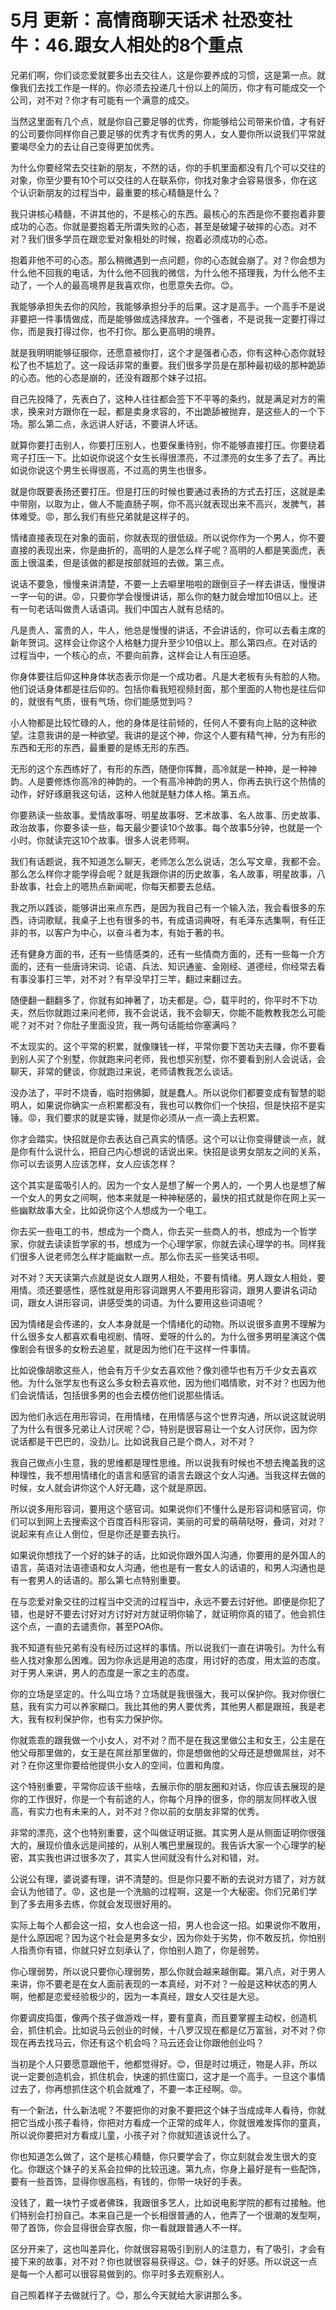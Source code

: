 # 5月 更新：高情商聊天话术 社恐变社牛：46.跟女人相处的8个重点

兄弟们啊，你们谈恋爱就要多出去交往人，这是你要养成的习惯，这是第一点。就像我们去找工作是一样的。你必须去投递几十份以上的简历，你才有可能成交一个公司，对不对？你才有可能有一个满意的成交。

当然这里面有几个点，就是你自己要足够的优秀，你能够给公司带来价值，才有好的公司要你同样你自己要足够的优秀才有优秀的男人，女人要你所以说我们平常就要竭尽全力的去让自己变得更加优秀。

为什么你要经常去交往新的朋友，不然的话，你的手机里面都没有几个可以交往的对象，你至少要有10个可以交往的人在联系你，你找对象才会容易很多，你在这个认识新朋友的过程当中，最重要的核心精髓是什么？

我只讲核心精髓，不讲其他的，不是核心的东西。最核心的东西是你不要抱着非要成功的心态。你就是要抱着无所谓失败的心态，甚至是破罐子破摔的心态。对不对？我们很多学员在跟恋爱对象相处的时候，抱着必须成功的心态。

抱着非他不可的心态。那么稍微遇到一点问题，你的心态就会崩了。对？你会想为什么他不回我的电话，为什么他不回我的微信，为什么他不搭理我，为什么他不主动了，一个人的最高境界是我喜欢你，也愿意失去你。😊。

我能够承担失去你的风险，我能够承担分手的后果。这才是高手。一个高手不是说非要把一件事情做成，而是能够做成选择放弃。一个强者，不是说我一定要打得过你，而是我打得过你，也不打你。那么更高明的境界。

就是我明明能够征服你，还愿意被你打，这个才是强者心态，你有这种心态你就轻松了也不尴尬了。这一段话非常的重要。我们很多学员是在那种最初级的那种跪舔的心态。他的心态是崩的，还没有跟那个妹子过招。

自己先投降了，先表白了，这种人往往都会签下不平等的条约，就是满足对方的需求，换来对方跟你在一起，都是卖身求容的，不出跪舔被抛弃，是这些人的一个下场。那么第二点，永远讲人好话，不要讲人坏话。

就算你要打击别人，你要打压别人，也要保重待别，你不能够直接打压。你要绕着弯子打压一下。比如说你说这个女生长得很漂亮，不过漂亮的女生多了去了。再比如说你说这个男生长得很高，不过高的男生也很多。

就是你既要表扬还要打压。但是打压的时候也要通过表扬的方式去打压，这就是柔中带刚，以取为止，做人不能直肠子啊，你不高兴就表现出来不高兴，发脾气，甚体难受。😡，那么我们有些兄弟就是这样子的。

情绪直接表现在对象的面前，你就表现的很低级。所以说你作为一个男人，你不要直接的表现出来，你是曲折的，高明的人是怎么样子呢？高明的人都是笑面虎，表面上很温柔，但是该做的都是按部就班的去做。第三点。

说话不要急，慢慢来讲清楚，不要一上去噼里啪啦的跟倒豆子一样去讲话，慢慢讲一字一句的讲。😡，只要你学会慢慢讲话，那么你的魅力就会增加10倍以上。还有一句老话叫做贵人话语词。我们中国古人就有总结的。

凡是贵人、富贵的人，牛人，他总是慢慢的讲话，不会讲话的，你可以去看主席的新年贺词。这样会让你这个人格魅力提升至少10倍以上。那么第四点。在对话的过程当中，一个核心的点，不要向前靠，这样会让人有压迫感。

你身体要往后仰这种身体状态表示你是一个成功者。凡是大老板有头有脸的人物。他们说话身体都是往后仰的。包括你看我短视频封面，那个里面的人物也是往后仰的，就很有气质，很有气场，你们能感觉到吗？

小人物都是比较忙碌的人，他的身体是往前倾的，任何人不要有向上贴的这种欲望。注意我讲的是一种欲望。我讲的是这个神，你这个人要有精气神，分为有形的东西和无形的东西，最重要的是练无形的东西。

无形的这个东西练好了，有形的东西，随便你挥舞，高冷就是一种神，是一种神韵。人是要修炼你高冷的神韵的。一个有高冷神韵的男人，你再去执行这个热情的动作，好好琢磨我这句话，这种人他就是魅力体人格。第五点。

你要熟读一些故事。爱情故事呀、明星故事呀、艺术故事、名人故事、历史故事、政治故事，你要多读一些，每天最少要读10个故事。每个故事5分钟，也就是一个小时。你就读完这10个故事。很多人说老师啊。

我们有话题说，我不知道怎么聊天，老师怎么怎么说话，怎么写文章，我都不会。那么怎么样你才能学得会呢？就是我跟你讲的历史故事，名人故事，明星故事，八卦故事，社会上的嗯热点新闻呢，你每天都要去总结。

我之所以践谈，能够讲出来点东西，是因为我自己有一个输入法，我会看很多的东西，诗词歌赋，我桌子上也有很多的书，有成语词典呀，有毛泽东选集啊，有任正非的书，以客户为中心，以奋斗者为本，有始于著的书。

还有健身方面的书，还有一些情感类的，还有一些情商方面的，还有一些每一介方面的，还有一些唐诗宋词、论语、兵法、知识通鉴、金刚经、道德经，你经常去看有事没事打三竿，对不对？有早没早打三竿，翻过来翻过去。

随便翻一翻翻多了，你就有如神著了，功夫都是。😊，载平时的，你平时不下功夫，然后你就跑过来问老师，我不会说话，我不会聊天，你能不能教教我怎么可能呢？对不对？你肚子里面没货，我一两句话能给你塞满吗？

不太现实的。这个平常的积累，就像赚钱一样，平常你要下苦功夫去赚，你不要看到别人买了个别墅，你就跑来问老师，我也想买别墅，你不要看到别人会说话，会聊天，非常的健谈，你就跑过来说，老师请教我怎么谈话。

没办法了，平时不烧香，临时抱佛脚，就是蠢人。所以说你们都要变成有智慧的聪明人，如果说你确实一点积累都没有，我也可以教你们一个快招，但是快招不是实锤。😡，我们要求的就是实锤，就是你必须从一点一滴上去积累。

你才会踏实。快招就是你去表达自己真实的情感。这个可以让你变得健谈一点，就是你有什么说什么，把自己内心想说的话说出来。快招是谈男女朋友之间的关系，你可以去谈男人应该怎样，女人应该怎样？

这个其实是蛮吸引人的。因为一个女人是想了解一个男人的，一个男人也是想了解一个女人的男女之间啊，他本来就是一种神秘感的，最快的招式就是你在网上买一些幽默故事大全，比如说你这个人想成为一个电工。

你去买一些电工的书，想成为一个商人，你去买一些商人的书，想成为一个哲学家，你就去读读哲学家的书，想成为一个心理学家，你就去读心理学的书。同样我们很多人说老师怎么样才能幽默一点。那么你去买一些笑话书呗。

对不对？天天读第六点就是说女人跟男人相处，不要有情绪。男人跟女人相处，要用情。须还要感性，感性就是用形容词跟男人不要用形容词，跟男人要讲名词动词，跟女人讲形容词，讲感受类的词语。为什么要用这些词语呢？

因为情绪是会传递的，女人本身就是一个情绪化的动物。所以说很多直男不理解为什么很多女人都喜欢看电视剧、情呀、爱呀的什么的。为什么很多男明星演这个偶像剧会有很多的女粉去追星，就是因为他们在干这样一件事情。

比如说像胡歌这些人，他会有万千少女去喜欢他？像刘德华也有万千少女去喜欢他。为什么张学友也有这么多女粉去喜欢他，因为他们唱情歌，对不对？也因为他们会说情话，包括很多男的也会去模仿他们说那些情话。

因为他们永远在用形容词，在用情绪，在用情感与这个世界沟通，所以说这就说明了为什么有很多兄弟让人讨厌呢？😊，特别是很容易让一个女人讨厌你，因为你说话都是干巴巴的，没劲儿。比如说我自己是个商人，对不对？

我自己做点小生意，我的思维都是理性思维。所以说我有时候也不想去掩盖我的这种理性，我不想用情绪化的语言和感官的语言去跟这个女人沟通。当我这样去做的时候，女人就会讲你这个人好无趣，这个就是原因。

所以说多用形容词，要用这个感官词。如果说你们不懂什么是形容词和感官词，你们可以到网上去搜索这个百度百科形容词，美丽的可爱的萌萌哒呀，叠词，对对？说起来有点让人倒位，但是你还是要去执行。

如果说你想找了一个好的妹子的话，比如说你跟外国人沟通，你要用的是外国人的语言，英语对法语德语和女人沟通，他也是有一套女人的话语的，和男人沟通也是有一套男人的话语的。那么第七点特别重要。

在与恋爱对象交往的过程当中交流的过程当中，永远不要去讨好他。即便是你犯了错，也是好不要去讨好对方讨好对方就证明你输了，就证明你真的错了。他会抓住这个点，一直的去谴责你，甚至POA你。

我不知道有些兄弟有没有经历过这样的事情。所以说我们一直在讲吸引。为什么有些人找对象那么困难。因为你永远是用追的态度，用讨好的态度，用太监的态度。对于男人来讲，男人的态度是一家之主的态度。

你的立场是坚定的。什么叫立场？立场就是我很强大，我可以保护你。我对你很仁慈，我有实力可以养家糊口。我比其他的男人要优秀，其他男人都是跟班，我是老大，我有权利保护你，也有实力保护你。

你就乖乖的跟我做一个小女人，对不对？而不是在我这里做公主和女王，公主是在他父母那里做的，女王是在屌丝那里做的，你是想做他的父母还是想做屌丝，对不对？在你这里你要给他提供小女人的空间，位置和角度。

这个特别重要，平常你应该干些啥，去展示你的朋友圈和对话，你应该去展现的是你的工作很好，你是一个有前途的人，你每个月挣的很多，你的朋友同样收入很高，有实力也有未来的人，对不对？你以前的女朋友非常的优秀。

非常的漂亮，这个也特别重要，这个叫做证明证据。其实男人是从侧面证明你很强大的，展现价值永远是间接的，从别人嘴巴里展现的。我告诉大家一个心理学的秘密，其实我也讲过很多次了，其实人世间就没有什么对和错，对。

公说公有理，婆说婆有理，讲不清楚的。但是你只要不断的去说对方错了，对方就会认为他错了。😡，这也是一个洗脑的过程啊，这是一个大秘密。你们兄弟们学到了多去用多去练，你就会发现很好用的。

实际上每个人都会这一招，女人也会这一招，男人也会这一招。如果说你不敢用，是什么原因呢？因为这个社会是男多女少，因为你处于劣势，你不敢反抗，你怕别人指责你有错，你就只好立刻承认了，你怕别人跑了，你是弱势。

你心理弱势，所以说只要你心理弱势，那么你就会越来越倒霉。第八点，对于男人来讲，你不要老是在女人面前表现的一本真经，对不对？一般是这种状态的男人啊，他都是恋爱经验极少的，因为一本真经，跟女人交往是大忌。

你要调皮捣蛋，像两个孩子做游戏一样，要有童真，而且要掌握主动权，创造机会，抓住机会。比如说马云创业的时候，十八罗汉现在都是亿万富翁，对不对？你现在再去找马云，你还有这个机会吗？马云还会让你跟他创业吗？

当初是个人只要愿意跟他干，他都觉得好。😊，但是时过境迁，物是人非，所以说一定要创造机会，抓住机会，快速的抓住窗口，这才是一个高手。一旦这个事情过去了，你再想抓住这个机会就难了，不要一本正经啊。😡。

有一个新法，什么新法呢？不要把你的对象不要把这个妹子当成成年人看待，你就把它当成小孩子看待，你把对方看成一个正常的成年人，你就很难发挥你的童真，所以说你要把对方看成儿童，小孩子对？你就知道该说什么了。

你也知道怎么做了，这个是核心精髓，你只要学会了，你立刻就会发生很大的变化。你跟这个妹子的关系会拉伸的比较迅速。第九点，你身上最好是有一些配饰，要有一些首饰，显得你很高档，有钱的，你带一块好的手表。

没钱了，戴一块竹子或者佛珠，我跟很多艺人，比如说电影学院的都有过接触。他们特别会打扮自己。本来自己是一个长相很普通的人，他弄了一个很潮的发型啊，带了首饰，你会显得很会穿衣服，你一看就跟普通人不一样。

区分开来了，这也叫差异化，你就很容易吸引到别人的注意力，有了吸引，才会有接下来的故事，对不对？你也就很容易获得这。😊，妹子的好感。所以说这一点是每一个人都可以很容易做到的。你平时多去观察别人。

自己照着样子去做就行了。😊，那么今天就给大家讲那么多。